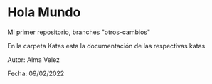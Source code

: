 # Hola Mundo
Mi primer repositorio, branches "otros-cambios"

En la carpeta Katas esta la documentación de las respectivas katas 

Autor: Alma Velez

Fecha: 09/02/2022
